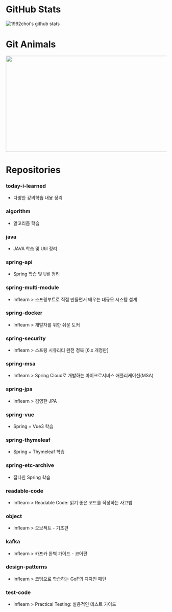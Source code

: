 # GitHub Stats
![1992choi's github stats](https://github-readme-stats.vercel.app/api?username=1992choi&show_icons=true&theme=dark)

# Git Animals
<a href="https://www.gitanimals.org/en_US?utm_medium=image&utm_source=1992choi&utm_content=farm">
<img src="https://render.gitanimals.org/farms/1992choi" width="800" height="300" />
</a>

# Repositories
### today-i-learned
- 다양한 강의학습 내용 정리

### algorithm
- 알고리즘 학습  

### java
- JAVA 학습 및 Util 정리

### spring-api
- Spring 학습 및 Util 정리

### spring-multi-module
- Inflearn > 스프링부트로 직접 만들면서 배우는 대규모 시스템 설계

### spring-docker
- Inflearn > 개발자를 위한 쉬운 도커

### spring-security
- Inflearn > 스프링 시큐리티 완전 정복 [6.x 개정판]

### spring-msa
- Inflearn > Spring Cloud로 개발하는 마이크로서비스 애플리케이션(MSA)

### spring-jpa
- Inflearn > 김영한 JPA

### spring-vue
- Spring + Vue3 학습

### spring-thymeleaf
- Spring + Thymeleaf 학습

### spring-etc-archive
- 잡다한 Spring 학습

### readable-code
- Inflearn > Readable Code: 읽기 좋은 코드를 작성하는 사고법

### object
- Inflearn > 오브젝트 - 기초편

### kafka
- Inflearn > 카프카 완벽 가이드 - 코어편

### design-patterns
- Inflearn > 코딩으로 학습하는 GoF의 디자인 패턴

### test-code
- Inflearn > Practical Testing: 실용적인 테스트 가이드
